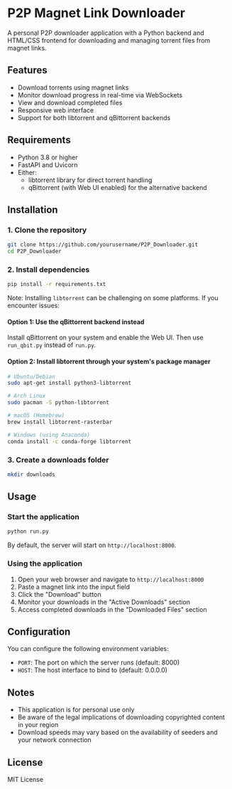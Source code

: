 # P2P Magnet Link Downloader

A personal P2P downloader application with a Python backend and HTML/CSS frontend for downloading and managing torrent files from magnet links.

## Features

- Download torrents using magnet links
- Monitor download progress in real-time via WebSockets
- View and download completed files
- Responsive web interface
- Support for both libtorrent and qBittorrent backends

## Requirements

- Python 3.8 or higher
- FastAPI and Uvicorn
- Either:
  - libtorrent library for direct torrent handling
  - qBittorrent (with Web UI enabled) for the alternative backend

## Installation

### 1. Clone the repository

```bash
git clone https://github.com/yourusername/P2P_Downloader.git
cd P2P_Downloader
```

### 2. Install dependencies

```bash
pip install -r requirements.txt
```

Note: Installing `libtorrent` can be challenging on some platforms. If you encounter issues:

#### Option 1: Use the qBittorrent backend instead
Install qBittorrent on your system and enable the Web UI. Then use `run_qbit.py` instead of `run.py`.

#### Option 2: Install libtorrent through your system's package manager

```bash
# Ubuntu/Debian
sudo apt-get install python3-libtorrent

# Arch Linux
sudo pacman -S python-libtorrent

# macOS (Homebrew)
brew install libtorrent-rasterbar

# Windows (using Anaconda)
conda install -c conda-forge libtorrent
```

### 3. Create a downloads folder

```bash
mkdir downloads
```

## Usage

### Start the application

```bash
python run.py
```

By default, the server will start on `http://localhost:8000`.

### Using the application

1. Open your web browser and navigate to `http://localhost:8000`
2. Paste a magnet link into the input field
3. Click the "Download" button
4. Monitor your downloads in the "Active Downloads" section
5. Access completed downloads in the "Downloaded Files" section

## Configuration

You can configure the following environment variables:

- `PORT`: The port on which the server runs (default: 8000)
- `HOST`: The host interface to bind to (default: 0.0.0.0)

## Notes

- This application is for personal use only
- Be aware of the legal implications of downloading copyrighted content in your region
- Download speeds may vary based on the availability of seeders and your network connection

## License

MIT License
